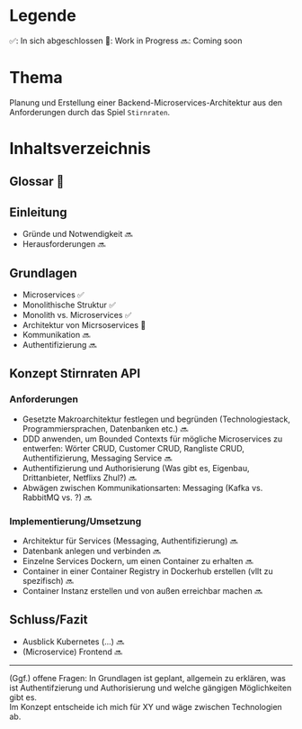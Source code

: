 
# Legende
 ✅: In sich abgeschlossen
 🔨: Work in Progress
 🔜: Coming soon

# Thema
Planung und Erstellung einer Backend-Microservices-Architektur aus den Anforderungen durch das Spiel  `Stirnraten`. 

# Inhaltsverzeichnis

## Glossar 🔨

## Einleitung
* Gründe und Notwendigkeit 🔜
* Herausforderungen 🔜

## Grundlagen
* Microservices ✅
* Monolithische Struktur ✅
* Monolith vs. Microservices  ✅ 
* Architektur von Micrsoservices 🔨
* Kommunikation 🔜
* Authentifizierung 🔜

## Konzept Stirnraten API 
### Anforderungen
* Gesetzte Makroarchitektur festlegen und begründen (Technologiestack, Programmiersprachen, Datenbanken etc.) 🔜
* DDD anwenden, um Bounded Contexts für mögliche Microservices zu entwerfen: Wörter CRUD, Customer CRUD, Rangliste CRUD, Authentifizierung, Messaging Service  🔜
* Authentifizierung und Authorisierung (Was gibt es, Eigenbau, Drittanbieter, Netflixs Zhul?) 🔜
* Abwägen zwischen Kommunikationsarten: Messaging (Kafka vs. RabbitMQ vs. ?) 🔜

### Implementierung/Umsetzung
* Architektur für Services (Messaging, Authentifizierung) 🔜
* Datenbank anlegen und verbinden 🔜
* Einzelne Services Dockern, um einen Container zu erhalten 🔜
* Container in einer Container Registry in Dockerhub erstellen (vllt zu spezifisch) 🔜
* Container Instanz erstellen und von außen erreichbar machen 🔜

## Schluss/Fazit 
* Ausblick Kubernetes (...) 🔜
* (Microservice) Frontend 🔜

------
(Ggf.) offene Fragen:
In Grundlagen ist geplant, allgemein zu erklären, was ist Authentifzierung und Authorisierung und welche gängigen Möglichkeiten gibt es.  
Im Konzept entscheide ich mich für XY und wäge zwischen Technologien ab.

